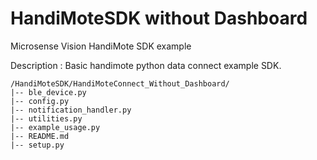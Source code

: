 # HandiMoteSDK without Dashboard
Microsense Vision HandiMote SDK example

Description : 
Basic handimote python data connect example SDK.
```
/HandiMoteSDK/HandiMoteConnect_Without_Dashboard/
|-- ble_device.py
|-- config.py
|-- notification_handler.py
|-- utilities.py
|-- example_usage.py
|-- README.md
|-- setup.py

```

